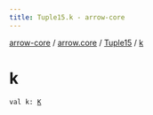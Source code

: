 ```yaml
---
title: Tuple15.k - arrow-core
---
```


[arrow-core](../../index.html) / [arrow.core](../index.html) / [Tuple15](index.html) / [k](./k.html)

# k

`val k: `[`K`](index.html#K)